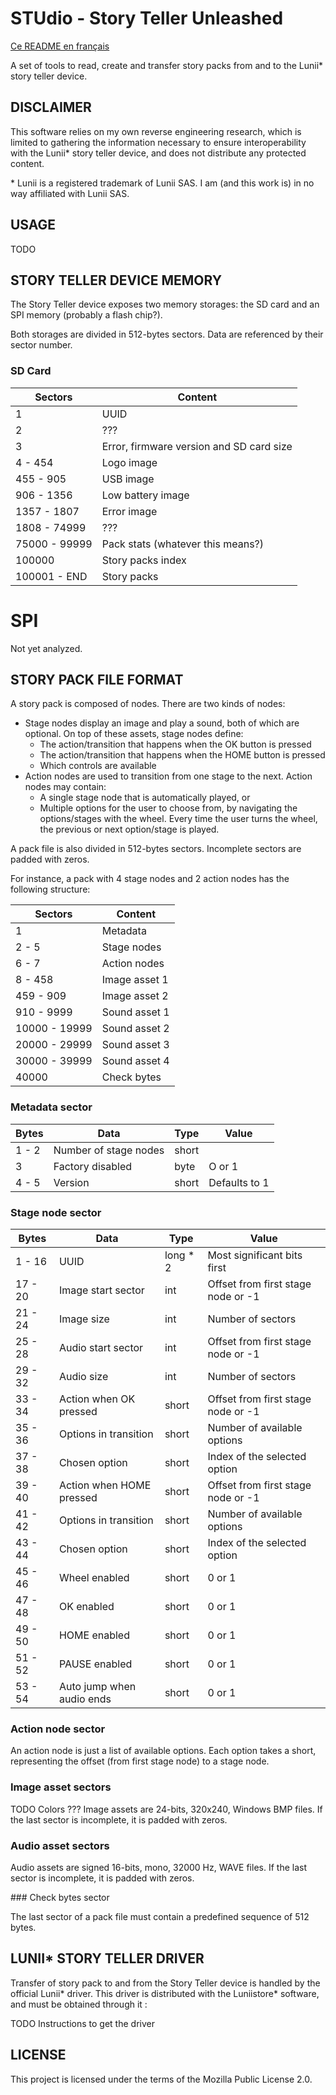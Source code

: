 STUdio - Story Teller Unleashed
===============================

[Ce README en français](README_fr.md)

A set of tools to read, create and transfer story packs from and to the Lunii\* story teller device.


DISCLAIMER
----------

This software relies on my own reverse engineering research, which is limited to gathering the information necessary to ensure interoperability with the Lunii\* story teller device, and does not distribute any protected content.

\* Lunii is a registered trademark of Lunii SAS. I am (and this work is) in no way affiliated with Lunii SAS.


USAGE
-----

TODO


STORY TELLER DEVICE MEMORY 
--------------------------

The Story Teller device exposes two memory storages: the SD card and an SPI memory (probably a flash chip?).

Both storages are divided in 512-bytes sectors. Data are referenced by their sector number.

### SD Card

| Sectors        | Content                                  |
|----------------|------------------------------------------|
| 1              | UUID                                     |
| 2              | ???                                      |
| 3              | Error, firmware version and SD card size |
| 4 - 454        | Logo image                               |
| 455 - 905      | USB image                                |
| 906 - 1356     | Low battery image                        |
| 1357 - 1807    | Error image                              |
| 1808 - 74999   | ???                                      |
| 75000 - 99999  | Pack stats (whatever this means?)        |
| 100000         | Story packs index                        |
| 100001 - END   | Story packs                              |

# SPI

Not yet analyzed.


STORY PACK FILE FORMAT
----------------------

A story pack is composed of nodes. There are two kinds of nodes:
* Stage nodes display an image and play a sound, both of which are optional. On top of these assets, stage nodes define:
  * The action/transition that happens when the OK button is pressed
  * The action/transition that happens when the HOME button is pressed
  * Which controls are available
* Action nodes are used to transition from one stage to the next. Action nodes may contain:
  * A single stage node that is automatically played, or
  * Multiple options for the user to choose from, by navigating the options/stages with the wheel. Every time the user turns the wheel, the previous or next option/stage is played.


A pack file is also divided in 512-bytes sectors. Incomplete sectors are padded with zeros.

For instance, a pack with 4 stage nodes and 2 action nodes has the following structure:

| Sectors        | Content        |
|----------------|----------------|
| 1              | Metadata       |
| 2 - 5          | Stage nodes    |
| 6 - 7          | Action nodes   |
| 8 - 458        | Image asset 1  |
| 459 - 909      | Image asset 2  |
| 910 - 9999     | Sound asset 1  |
| 10000 - 19999  | Sound asset 2  |
| 20000 - 29999  | Sound asset 3  |
| 30000 - 39999  | Sound asset 4  |
| 40000          | Check bytes    |

### Metadata sector

| Bytes          | Data                      | Type   | Value         |
|----------------|---------------------------|--------|---------------|
| 1 - 2          | Number of stage nodes     | short  |               |
| 3              | Factory disabled          | byte   | O or 1        |
| 4 - 5          | Version                   | short  | Defaults to 1 |

### Stage node sector

| Bytes          | Data                      | Type     | Value                               |
|----------------|---------------------------|----------|-------------------------------------|
| 1 - 16         | UUID                      | long * 2 | Most significant bits first         |
| 17 - 20        | Image start sector        | int      | Offset from first stage node or -1  |
| 21 - 24        | Image size                | int      | Number of sectors                   |
| 25 - 28        | Audio start sector        | int      | Offset from first stage node or -1  |
| 29 - 32        | Audio size                | int      | Number of sectors                   |
| 33 - 34        | Action when OK pressed    | short    | Offset from first stage node or -1  |
| 35 - 36        | Options in transition     | short    | Number of available options         |
| 37 - 38        | Chosen option             | short    | Index of the selected option        |
| 39 - 40        | Action when HOME pressed  | short    | Offset from first stage node or -1  |
| 41 - 42        | Options in transition     | short    | Number of available options         |
| 43 - 44        | Chosen option             | short    | Index of the selected option        |
| 45 - 46        | Wheel enabled             | short    | 0 or 1                              |
| 47 - 48        | OK enabled                | short    | 0 or 1                              |
| 49 - 50        | HOME enabled              | short    | 0 or 1                              |
| 51 - 52        | PAUSE enabled             | short    | 0 or 1                              |
| 53 - 54        | Auto jump when audio ends | short    | 0 or 1                              |

### Action node sector

An action node is just a list of available options. Each option takes a short, representing the offset (from first stage node) to a stage node.

### Image asset sectors

TODO Colors ???
Image assets are 24-bits, 320x240, Windows BMP files. If the last sector is incomplete, it is padded with zeros.

### Audio asset sectors

Audio assets are signed 16-bits, mono, 32000 Hz, WAVE files. If the last sector is incomplete, it is padded with zeros.

### Check bytes sector

The last sector of a pack file must contain a predefined sequence of 512 bytes.


LUNII\* STORY TELLER DRIVER
--------------------------

Transfer of story pack to and from the Story Teller device is handled by the official Lunii\* driver. This driver
is distributed with the Luniistore\* software, and must be obtained through it :

TODO Instructions to get the driver


LICENSE
-------

This project is licensed under the terms of the Mozilla Public License 2.0.